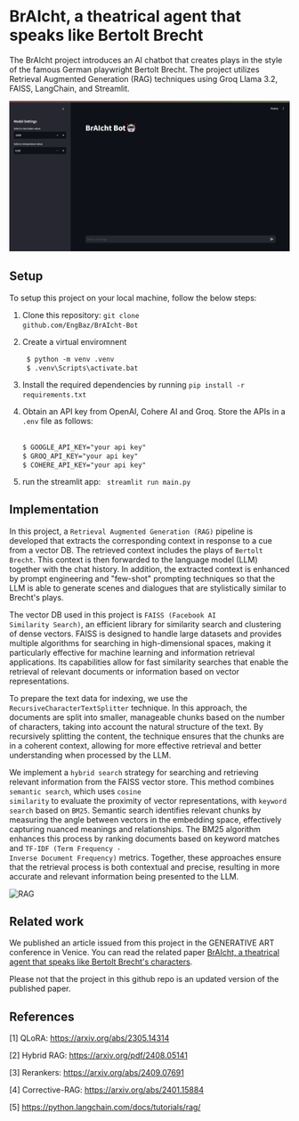 # BrAIcht, a theatrical agent that speaks like Bertolt Brecht

The BrAIcht project introduces an AI chatbot that creates plays in the style of the famous German playwright Bertolt Brecht. 
The project utilizes Retrieval Augmented Generation (RAG) techniques using Groq Llama 3.2, FAISS, LangChain, and Streamlit.

![brAIcht](images/brAIcht.png)

## Setup

To setup this project on your local machine, follow the below steps:
1. Clone this repository: <code>git clone github.com/EngBaz/BrAIcht-Bot</code>

2. Create a virtual enviromnent
   ```console
    $ python -m venv .venv
    $ .venv\Scripts\activate.bat
    ```
3. Install the required dependencies by running <code>pip install -r requirements.txt</code>

4. Obtain an API key from OpenAI, Cohere AI and Groq. Store the APIs in a <code>.env</code> file as follows:
    ```console
    
    $ GOOGLE_API_KEY="your api key"
    $ GROQ_API_KEY="your api key"
    $ COHERE_API_KEY="your api key"
    ```
5. run the streamlit app: <code> streamlit run main.py </code>

## Implementation

In this project, a <code>Retrieval Augmented Generation (RAG)</code> pipeline is developed that extracts the corresponding context in response to a cue from a vector DB. The retrieved context includes the plays of <code>Bertolt Brecht</code>. This context is then forwarded to the language model (LLM) together with the chat history. In addition, the extracted context is enhanced by prompt engineering and "few-shot" prompting techniques so that the LLM is able to generate scenes and dialogues that are stylistically similar to Brecht's plays.

The vector DB used in this project is <code>FAISS (Facebook AI Similarity Search)</code>, an efficient library for similarity search and clustering of dense vectors. FAISS is designed to handle large datasets and provides multiple algorithms for searching in high-dimensional spaces, making it particularly effective for machine learning and information retrieval applications. Its capabilities allow for fast similarity searches that enable the retrieval of relevant documents or information based on vector representations.

To prepare the text data for indexing, we use the <code>RecursiveCharacterTextSplitter</code> technique. In this approach, the documents are split into smaller, manageable chunks based on the number of characters, taking into account the natural structure of the text. By recursively splitting the content, the technique ensures that the chunks are in a coherent context, allowing for more effective retrieval and better understanding when processed by the LLM.

We implement a <code>hybrid search</code> strategy for searching and retrieving relevant information from the FAISS vector store. This method combines <code>semantic search</code>, which uses <code>cosine similarity</code> to evaluate the proximity of vector representations, with <code>keyword search</code> based on <code>BM25</code>. Semantic search identifies relevant chunks by measuring the angle between vectors in the embedding space, effectively capturing nuanced meanings and relationships. The BM25 algorithm enhances this process by ranking documents based on keyword matches and <code>TF-IDF (Term Frequency - Inverse Document Frequency)</code> metrics. Together, these approaches ensure that the retrieval process is both contextual and precise, resulting in more accurate and relevant information being presented to the LLM.

![RAG](images/rag_application.png)

## Related work

We published an article issued from this project in the GENERATIVE ART conference in Venice.
You can read the related paper [BrAIcht, a theatrical agent that speaks like Bertolt Brecht's characters](related_paper/BrAIcht.pdf).

Please not that the project in this github repo is an updated version of the published paper.

## References

[1] QLoRA: https://arxiv.org/abs/2305.14314

[2] Hybrid RAG: https://arxiv.org/pdf/2408.05141

[3] Rerankers: https://arxiv.org/abs/2409.07691

[4] Corrective-RAG: https://arxiv.org/abs/2401.15884

[5] https://python.langchain.com/docs/tutorials/rag/




